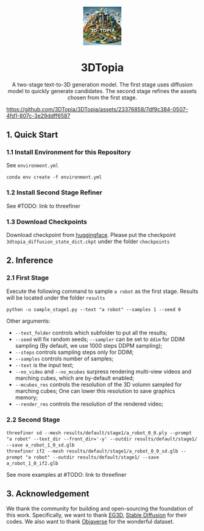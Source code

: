 <p align="center">
    <picture>
    <img alt="logo" src="assets/3dtopia.jpeg" width="20%">
    </picture>
</p>
<div align="center">
  <h1>3DTopia</h1>
  A two-stage text-to-3D generation model. The first stage uses diffusion model to quickly generate candidates. The second stage refines the assets chosen from the first stage.
</div>

https://github.com/3DTopia/3DTopia/assets/23376858/7df9c384-0507-4fd1-807c-3e29ddff6587

## 1. Quick Start

### 1.1 Install Environment for this Repository
See `environment.yml`
```
conda env create -f environment.yml
```

### 1.2 Install Second Stage Refiner
See #TODO: link to threefiner

### 1.3 Download Checkpoints
Download checkpoint from [huggingface](https://huggingface.co/hongfz16/3DTopia). Please put the checkpoint `3dtopia_diffusion_state_dict.ckpt` under the folder `checkpoints`

## 2. Inference

### 2.1 First Stage
Execute the following command to sample `a robot` as the first stage. Results will be located under the folder `results`
```
python -u sample_stage1.py --text "a robot" --samples 1 --seed 0
```

Other arguments:
- `--test_folder` controls which subfolder to put all the results;
- `--seed` will fix random seeds; `--sampler` can be set to `ddim` for DDIM sampling (By default, we use 1000 steps DDPM sampling);
- `--steps` controls sampling steps only for DDIM;
- `--samples` controls number of samples;
- `--text` is the input text;
- `--no_video` and `--no_mcubes` surpress rendering multi-view videos and marching cubes, which are by-default enabled;
- `--mcubes_res` controls the resolution of the 3D volumn sampled for marching cubes; One can lower this resolution to save graphics memory;
- `--render_res` controls the resolution of the rendered video;

### 2.2 Second Stage
```
threefiner sd --mesh results/default/stage1/a_robot_0_0.ply --prompt "a robot" --text_dir --front_dir='-y' --outdir results/default/stage1/ --save a_robot_1_0_sd.glb
threefiner if2 --mesh results/default/stage1/a_robot_0_0_sd.glb --prompt "a robot" --outdir results/default/stage1/ --save a_robot_1_0_if2.glb
```
See more examples at #TODO: link to threefiner

## 3. Acknowledgement
We thank the community for building and open-sourcing the foundation of this work. Specifically, we want to thank [EG3D](https://github.com/NVlabs/eg3d), [Stable Diffusion](https://github.com/CompVis/stable-diffusion) for their codes. We also want to thank [Objaverse](https://objaverse.allenai.org) for the wonderful dataset.
